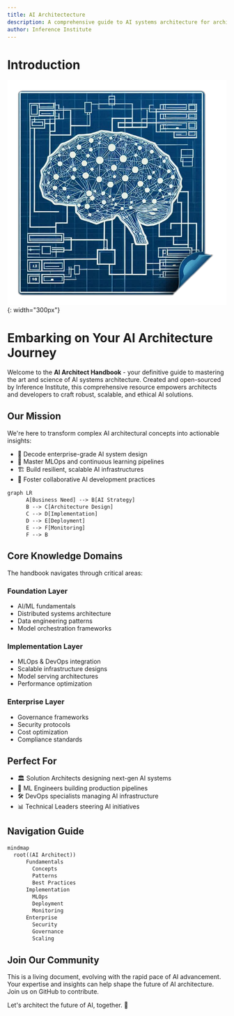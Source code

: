 ```yaml
---
title: AI Architectecture
description: A comprehensive guide to AI systems architecture for architects and developers by Inference Institute.
author: Inference Institute
---
```

# Introduction

![logo](static/logo.png){: width="300px"}

# Embarking on Your AI Architecture Journey

Welcome to the **AI Architect Handbook** - your definitive guide to mastering the art and science of AI systems architecture. Created and open-sourced by Inference Institute, this comprehensive resource empowers architects and developers to craft robust, scalable, and ethical AI solutions.

## Our Mission

We're here to transform complex AI architectural concepts into actionable insights:

- 🎯 Decode enterprise-grade AI system design
- 🔄 Master MLOps and continuous learning pipelines
- 🏗️ Build resilient, scalable AI infrastructures
- 🤝 Foster collaborative AI development practices

```mermaid
graph LR
      A[Business Need] --> B[AI Strategy]
      B --> C[Architecture Design]
      C --> D[Implementation]
      D --> E[Deployment]
      E --> F[Monitoring]
      F --> B
```

## Core Knowledge Domains

The handbook navigates through critical areas:

### Foundation Layer
- AI/ML fundamentals
- Distributed systems architecture
- Data engineering patterns
- Model orchestration frameworks

### Implementation Layer
- MLOps & DevOps integration
- Scalable infrastructure designs
- Model serving architectures
- Performance optimization

### Enterprise Layer
- Governance frameworks
- Security protocols
- Cost optimization
- Compliance standards

## Perfect For

- 🏛️ Solution Architects designing next-gen AI systems
- 🔬 ML Engineers building production pipelines
- 🛠️ DevOps specialists managing AI infrastructure
- 📊 Technical Leaders steering AI initiatives

## Navigation Guide

```mermaid
mindmap
  root((AI Architect))
      Fundamentals
        Concepts
        Patterns
        Best Practices
      Implementation
        MLOps
        Deployment
        Monitoring
      Enterprise
        Security
        Governance
        Scaling
```

## Join Our Community

This is a living document, evolving with the rapid pace of AI advancement. Your expertise and insights can help shape the future of AI architecture. Join us on GitHub to contribute.

Let's architect the future of AI, together. 🚀


